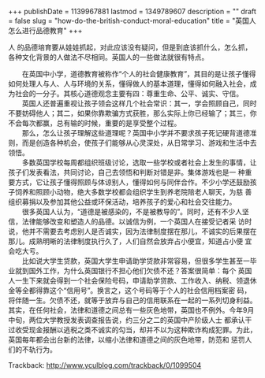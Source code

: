 +++
publishDate = 1139967881
lastmod = 1349789607
description = ""
draft = false
slug = "how-do-the-british-conduct-moral-education"
title = "英国人怎么进行品德教育"
+++
<p class="has-dropcap">
<span aria-labelledby="word--first" role="text">
 <span aria-hidden="true">
  <span class="dropcap">人</span>
 </span>
</span>
的品德培育要从娃娃抓起，对此应该没有疑问，但是到底该抓什么，怎么抓，各种文化背景的人做法不尽相同。英国人的一些做法就很有特点。

　　在英国中小学，道德教育被称作“个人的社会健康教育”，其目的是让孩子懂得如何处理人与人、人与环境的关系，懂得做人的基本道理，懂得如何融入社会，成为社会的一分子。其核心道德观念主要有四：尊重生命、公平、诚实、守信。  
　　英国人还普遍重视让孩子领会这样几个社会常识：其一，学会照顾自己，同时不要妨碍他人；其二，如果你靠欺骗方式获胜，那么实际上你已经输了；其三，你不会每次都赢，总有输的时候，重要的是享受整个过程。  
　　那么，怎么让孩子理解这些道理呢？英国中小学并不要求孩子死记硬背道德准则，而是创造各种机会，使孩子们能够从心灵深处，从日常学习、游戏和生活中去领悟。  
　　多数英国学校每周都组织班级讨论，选取一些学校或者社会上发生的事情，让孩子们发表看法，共同讨论，自己去领悟和判断对错是非。集体游戏也是一 种重要方式，它让孩子懂得照顾与体谅别人，懂得如何与同伴合作。不少小学还鼓励孩子饲养和照顾小动物，绝大多数学校都会组织学生到养老院陪老人聊天，为慈 善组织募捐以及参加其他公益或环保活动，培养孩子的爱心和社会交往能力。  
　　很多英国人认为，“道德是被感染的，不是被教导的”。同时，还有不少人坚信，法律能够改变和塑造人的品德。以诚信为例，一个英国人在接受记者采 访时说，他并不需要去考虑别人是否诚实，因为法律制度摆在那儿，不诚实的后果摆在那儿。成熟明晰的法律制度执行久了，人们自然会放弃占小便宜，知道占小便 宜会吃大亏。  
　　比如说大学生贷款，英国大学生申请助学贷款非常容易，但很多学生甚至一毕业就到国外工作，为什么英国银行不担心他们欠债不还？答案很简单：每个 英国人一生下来就会得到一个社会保险号码，申请助学贷款、工作收入、纳税、领退休金等全都得靠这个“信用号”。换言之，这个号码等于个人的社会信用档案密 码，将伴随一生。欠债不还，就等于放弃与自己的信用联系在一起的一系列切身利益。  
其实，在任何社会，法律和道德之间总有一些灰色地带，英国也不例外。今年9月中旬，两位大学教授发表调查报告说，约三分之二的英国中产阶级人士 都承认干过收受现金报酬以逃税之类不诚实的勾当，却并不以为这种欺诈构成犯罪。为此，英国每年都会出台新的法律，以缩小法律和道德之间的灰色地带，防范和 惩罚人们的不轨行为。  
</p>

Trackback: http://www.yculblog.com/trackback/0/1099504 
